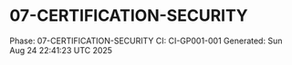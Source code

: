 # 07-CERTIFICATION-SECURITY
Phase: 07-CERTIFICATION-SECURITY
CI: CI-GP001-001
Generated: Sun Aug 24 22:41:23 UTC 2025

